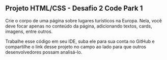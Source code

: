 ## Projeto HTML/CSS - Desafio 2 Code Park 1

Crie o corpo de uma página sobre lugares turísticos na Europa. Nela, você deve focar apenas no conteúdo da página, adicionando textos, cards, imagens, entre outros.

Trabalhe esse código em seu IDE, suba ele para sua conta no GitHub e compartilhe o link desse projeto no campo ao lado para que outros desenvolvedores possam analisá-lo.
